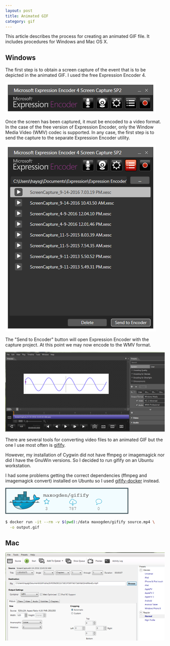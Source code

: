 ```yaml
---
layout: post
title: Animated GIF
category: gif
---
```


This article describes the process for creating an animated GIF file. It includes procedures for Windows and Mac OS X.

## Windows

The first step is to obtain a screen capture of the event that is to be depicted in the animated GIF. I used the free Expression Encoder 4.

![Expression Screen Capture](/images/Expression-ScreenCap.png)

Once the screen has been captured, it must be encoded to a video format. In the case of the free version of Expression Encoder, only the Window Media Video (WMV) codec is supported. In any case, the first step is to send the capture to the separate Expression Encoder utility.

![Export to Encoder](/images/Export-To-Encoder.png)

The "Send to Encoder" button will open Expression Encoder with the capture project. At this point we may now encode to the WMV format.

![Encode WMV](/images/EncodeWMV.png)

There are several tools for converting video files to an animated GIF but the one I use most often is [gifify](https://github.com/jclem/gifify).

However, my installation of Cygwin did not have ffmpeg or imagemagick nor did I have the GnuWin versions. So I decided to run gifify on an Ubuntu workstation.

I had some problems getting the correct dependencies (ffmpeg and imagemagick convert) installed on Ubuntu so I used [gifify-docker](https://github.com/maxogden/gifify-docker) instead.

![gifify-docker](/images/gifify-docker.png)

```bash
$ docker run -it --rm -v $(pwd):/data maxogden/gifify source.mp4 \
  -o output.gif
```

## Mac

![Handbrake](/images/Handbrake2MP4.png)